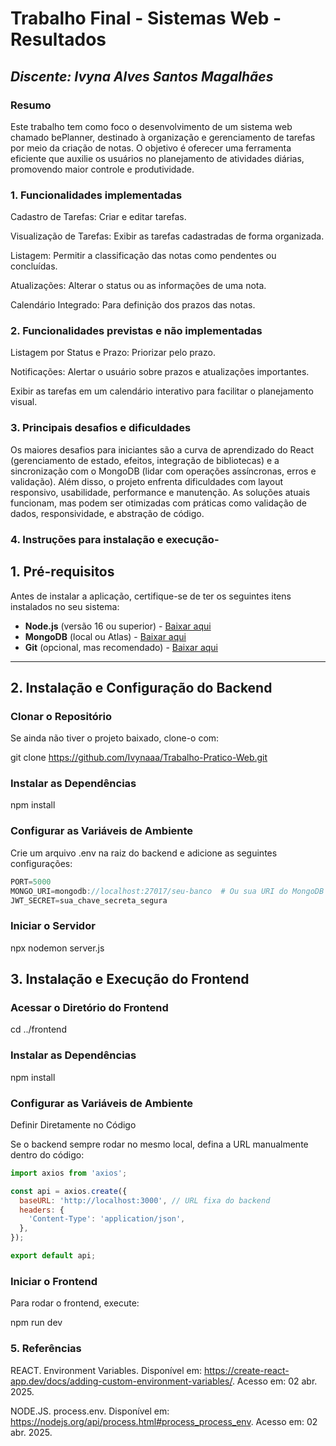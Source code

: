 # **Trabalho Final - Sistemas Web - Resultados**

## *Discente: Ivyna Alves Santos Magalhães*

<!-- Este documento tem como objetivo apresentar o projeto desenvolvido, considerando o que foi definido na proposta e o produto final. -->

### Resumo

  Este trabalho tem como foco o desenvolvimento de um sistema web chamado bePlanner, destinado à organização e gerenciamento de tarefas por meio da criação de notas. 
  O objetivo é oferecer uma ferramenta eficiente que auxilie os usuários no planejamento de atividades diárias, promovendo maior controle e produtividade.

### 1. Funcionalidades implementadas

Cadastro de Tarefas: Criar e editar tarefas.

Visualização de Tarefas: Exibir as tarefas cadastradas de forma organizada.

Listagem: Permitir a classificação das notas como pendentes ou concluídas.

Atualizações: Alterar o status ou as informações de uma nota.

Calendário Integrado: Para definição dos prazos das notas.
  
### 2. Funcionalidades previstas e não implementadas

Listagem por Status e Prazo: Priorizar pelo prazo.

Notificações: Alertar o usuário sobre prazos e atualizações importantes.

Exibir as tarefas em um calendário interativo para facilitar o planejamento visual.

### 3. Principais desafios e dificuldades

Os maiores desafios para iniciantes são a curva de aprendizado do React (gerenciamento de estado, efeitos, integração de bibliotecas) e a sincronização com o MongoDB (lidar com operações assíncronas, erros e validação). 
Além disso, o projeto enfrenta dificuldades com layout responsivo, usabilidade, performance e manutenção. As soluções atuais funcionam, mas podem ser otimizadas com práticas como validação de dados, responsividade, e abstração de código.


### 4. Instruções para instalação e execução-

## 1. Pré-requisitos
Antes de instalar a aplicação, certifique-se de ter os seguintes itens instalados no seu sistema:

- **Node.js** (versão 16 ou superior) - [Baixar aqui](https://nodejs.org/)
- **MongoDB** (local ou Atlas) - [Baixar aqui](https://www.mongodb.com/try/download/community)
- **Git** (opcional, mas recomendado) - [Baixar aqui](https://git-scm.com/)

---

## 2. Instalação e Configuração do Backend

### **Clonar o Repositório**
Se ainda não tiver o projeto baixado, clone-o com:

git clone https://github.com/Ivynaaa/Trabalho-Pratico-Web.git

### **Instalar as Dependências**

npm install

### **Configurar as Variáveis de Ambiente**

Crie um arquivo .env na raiz do backend e adicione as seguintes configurações:

```js
PORT=5000
MONGO_URI=mongodb://localhost:27017/seu-banco  # Ou sua URI do MongoDB Atlas
JWT_SECRET=sua_chave_secreta_segura
```
### **Iniciar o Servidor**

npx nodemon server.js

## 3. Instalação e Execução do Frontend

### **Acessar o Diretório do Frontend**

cd ../frontend

### **Instalar as Dependências**

npm install

### **Configurar as Variáveis de Ambiente**

Definir Diretamente no Código  

Se o backend sempre rodar no mesmo local, defina a URL manualmente dentro do código:

```js
import axios from 'axios';

const api = axios.create({
  baseURL: 'http://localhost:3000', // URL fixa do backend
  headers: {
    'Content-Type': 'application/json',
  },
});

export default api;
```

### **Iniciar o Frontend**

Para rodar o frontend, execute:

npm run dev

### 5. Referências

REACT. Environment Variables. Disponível em: https://create-react-app.dev/docs/adding-custom-environment-variables/. Acesso em: 02 abr. 2025.

NODE.JS. process.env. Disponível em: https://nodejs.org/api/process.html#process_process_env. Acesso em: 02 abr. 2025.
